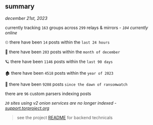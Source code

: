 
## summary
_december 21st, 2023_

currently tracking `163` groups across `299` relays & mirrors - _`104` currently online_

⏲ there have been `14` posts within the `last 24 hours`

🦈 there have been `203` posts within the `month of december`

🪐 there have been `1146` posts within the `last 90 days`

🏚 there have been `4518` posts within the `year of 2023`

🦕 there have been `9208` posts `since the dawn of ransomwatch`

there are `96` custom parsers indexing posts

_`20` sites using v2 onion services are no longer indexed - [support.torproject.org](https://support.torproject.org/onionservices/v2-deprecation/)_

> see the project [README](https://github.com/joshhighet/ransomwatch#ransomwatch--) for backend technicals
